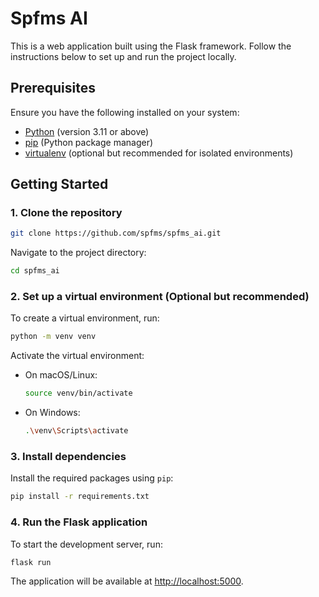 # Spfms AI

This is a web application built using the Flask framework. Follow the instructions below to set up and run the project locally.

## Prerequisites

Ensure you have the following installed on your system:

- [Python](https://www.python.org/) (version 3.11 or above)
- [pip](https://pip.pypa.io/en/stable/) (Python package manager)
- [virtualenv](https://pypi.org/project/virtualenv/) (optional but recommended for isolated environments)

## Getting Started

### 1. Clone the repository

```bash
git clone https://github.com/spfms/spfms_ai.git
```

Navigate to the project directory:

```bash
cd spfms_ai
```

### 2. Set up a virtual environment (Optional but recommended)

To create a virtual environment, run:

```bash
python -m venv venv
```

Activate the virtual environment:

- On macOS/Linux:

  ```bash
  source venv/bin/activate
  ```

- On Windows:

  ```bash
  .\venv\Scripts\activate
  ```

### 3. Install dependencies

Install the required packages using `pip`:

```bash
pip install -r requirements.txt
```

### 4. Run the Flask application

To start the development server, run:

```bash
flask run
```


The application will be available at [http://localhost:5000](http://localhost:5000).
